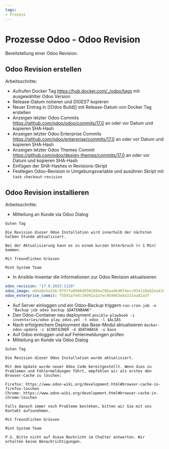 ```yaml
---
tags:
- Prozess
---
```

# Prozesse Odoo - Odoo Revision

Bereitstellung einer Odoo Revision.
## Odoo Revision erstellen

Arbeitsschritte:
* Aufrufen Docker Tag <https://hub.docker.com/_/odoo/tags> mit ausgewählter Odoo Version
* Release-Datum notieren und *DIGEST* kopieren
* Neuer Eintrag in [[Odoo Build]] mit Release-Datum von Docker Tag erstellen
* Anzeigen letzter Odoo Commits <https://github.com/odoo/odoo/commits/17.0> an oder vor Datum und kopieren SHA-Hash
* Anzeigen letzter Odoo Enterprise Commits <https://github.com/odoo/enterprise/commits/17.0> an oder vor Datum und kopieren SHA-Hash
* Anzeigen letzter Odoo Themes Commit <https://github.com/odoo/design-themes/commits/17.0> an oder vor Datum und kopieren SHA-Hash
* Einfügen der SHA-Hashes in Revisions-Skript
* Festlegen Odoo-Revision in Umgebungsvariable und ausühren Skript mit `task checkout-revision`

## Odoo Revision installieren

Arbeitsschritte:

* Mitteilung an Kunde via Odoo Dialog

```
Guten Tag  
  
Die Revision dieser Odoo Installation wird innerhalb der nächsten halben Stunde aktualisiert.  
  
Bei der Aktualisierung kann es zu einem kurzen Unterbruch (< 1 Min) kommen.  
  
Mit freundlichen Grüssen  
  
Mint System Team
```

* In Ansible-Inventar die Informationen zur Odoo Revision aktualisieren

```yml
odoo_revision: "17.0.2023.1120"
odoo_image: odoo@sha256:9f57fa8946d9301694a786aa4bd0f4ecc934118e82ea410bd082348e1dc42d5e
odoo_enterprise_commit: f5b91a7edc19d91a1a7ec9b9b63e8a315aa82a3f
```

* Auf Server einloggen und ein Odoo-Backup triggern `run-cron-job -n "Backup job odoo backup $DATENBANK"`
* Den Odoo-Container neu deployment `ansible-playbook -i inventories/odoo play_odoo.yml -t odoo -l $ALIAS`
* Nach erfolgreichem Deployment das Base-Modul aktualisieren `docker-odoo-update -c $CONTAINER -d $DATABASE -u base`
* Auf Odoo einloggen und auf Fehlermeldungen prüfen
* Mitteilung an Kunde via Odoo Dialog

```
Guten Tag

Die Revision dieser Odoo Installation wurde aktualisiert.

Mit dem Update wurde neuer Odoo Code bereitgestellt. Wenn dies zu Problemen und Fehlermeldungen führt, empfehlen wir als erstes den Browser-Cache zu löschen:

Firefox: https://www.odoo-wiki.org/development.html#browser-cache-in-firefox-loschen
Chrome: https://www.odoo-wiki.org/development.html#browser-cache-in-chrome-loschen

Falls danach immer noch Probleme bestehen, bitten wir Sie mit uns Kontakt aufzunehmen.

Mit freundlichen Grüssen

Mint System Team

P.S. Bitte nicht auf diese Nachricht im Chatter antworten. Wir erhalten keine Benachrichtigungen.
```

